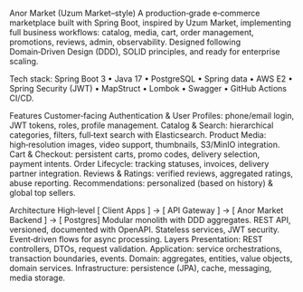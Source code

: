 Anor Market (Uzum Market–style)
A production‑grade e‑commerce marketplace built with Spring Boot, inspired by Uzum Market, implementing full business workflows: catalog, media, cart, order management, promotions, reviews, admin, observability. Designed following Domain‑Driven Design (DDD), SOLID principles, and ready for enterprise scaling.

Tech stack: Spring Boot 3 • Java 17 • PostgreSQL • Spring data • AWS E2 • Spring Security (JWT) • MapStruct • Lombok • Swagger • GitHub Actions CI/CD.

Features
Customer‑facing
Authentication & User Profiles: phone/email login, JWT tokens, roles, profile management.
Catalog & Search: hierarchical categories, filters, full‑text search with Elasticsearch.
Product Media: high‑resolution images, video support, thumbnails, S3/MinIO integration.
Cart & Checkout: persistent carts, promo codes, delivery selection, payment intents.
Order Lifecycle: tracking statuses, invoices, delivery partner integration.
Reviews & Ratings: verified reviews, aggregated ratings, abuse reporting.
Recommendations: personalized (based on history) & global top sellers.

Architecture
High‑level
[ Client Apps ] → [ API Gateway ] → [ Anor Market Backend ] → [ Postgres]
Modular monolith with DDD aggregates.
REST API, versioned, documented with OpenAPI.
Stateless services, JWT security.
Event‑driven flows for async processing.
Layers
Presentation: REST controllers, DTOs, request validation.
Application: service orchestrations, transaction boundaries, events.
Domain: aggregates, entities, value objects, domain services.
Infrastructure: persistence (JPA), cache, messaging, media storage.

